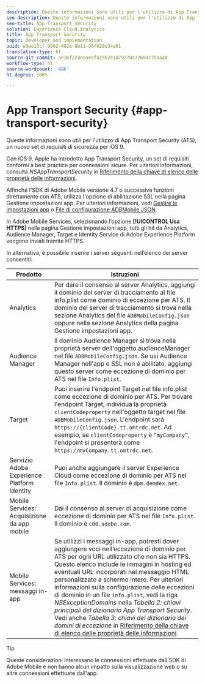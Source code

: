 ```yaml
---
description: Queste informazioni sono utili per l'utilizzo di App Transport Security (ATS), un nuovo set di requisiti di sicurezza per iOS 9.
seo-description: Queste informazioni sono utili per l'utilizzo di App Transport Security (ATS), un nuovo set di requisiti di sicurezza per iOS 9.
seo-title: App Transport Security
solution: Experience Cloud,Analytics
title: App Transport Security
topic: Developer and implementation
uuid: e9ee13cf-9802-492e-8b11-95f028e34e61
translation-type: ht
source-git-commit: ae16f224eeaeefa29b2e1479270a72694c79aaa0
workflow-type: ht
source-wordcount: '486'
ht-degree: 100%

---
```



# App Transport Security {#app-transport-security}

Queste informazioni sono utili per l&#39;utilizzo di App Transport Security (ATS), un nuovo set di requisiti di sicurezza per iOS 9.

Con iOS 9, Apple ha introdotto App Transport Security, un set di requisiti conformi a best practice per connessioni sicure. Per ulteriori informazioni, consulta *NSAppTransportSecurity* in [Riferimento della chiave di elenco delle proprietà delle informazioni](https://developer.apple.com/library/prerelease/ios/technotes/App-Transport-Security-Technote/).

Affinché l&#39;SDK di Adobe Mobile versione 4.7 o successiva funzioni direttamente con ATS, utilizza l&#39;opzione di abilitazione SSL nella pagina Gestione impostazioni app. Per ulteriori informazioni, vedi [Gestire le impostazioni app](/help/using/c-manage-app-settings/c-manage-app-settings.md) o [File di configurazione ADBMobile JSON](/help/ios/configuration/json-config/json-config.md).

In Adobe Mobile Services, selezionando l’opzione **[!UICONTROL Usa HTTPS]** nella pagina Gestione impostazioni app, tutti gli hit da Analytics, Audience Manager, Target e Identity Service di Adobe Experience Platform vengono inviati tramite HTTPS.

In alternativa, è possibile inserire i server seguenti nell’elenco dei server consentiti:

| Prodotto | Istruzioni |
|--- |--- |
| Analytics | Per dare il consenso al server Analytics, aggiungi il dominio del server di tracciamento al file info.plist come dominio di eccezione per ATS.  Il dominio del server di tracciamento si trova nella sezione Analytics del file `ADBMobileConfig.json` oppure nella sezione Analytics della pagina Gestione impostazioni app. |
| Audience Manager | Il dominio Audience Manager si trova nella proprietà server dell&#39;oggetto audienceManager nel file `ADBMobileConfig.json`.  Se usi Audience Manager nell&#39;app e SSL non è abilitato, aggiungi questo server come eccezione di dominio per ATS nel file `Info.plist`. |
| Target | Puoi inserire l&#39;endpoint Target nel file info.plist come eccezione di dominio per ATS.  Per trovare l&#39;endpoint Target, individua la proprietà `clientCodeproperty` nell&#39;oggetto target nel file `ADBMobileConfig.json`. L&#39;endpoint sarà `https://{clientCode}.tt.omtrdc.net`.  Ad esempio, se `clientCodeproperty` è `“myCompany”`, l&#39;endpoint si presenterà come `https://myCompany.tt.omtrdc.net`. |
| Servizio Adobe Experience Platform Identity | Puoi anche aggiungere il server Experience Cloud come eccezione di dominio per ATS nel file `Info.plist`. Il dominio è `dpm.demdex.net`. |
| Mobile Services: Acquisizione da app mobile | Dai il consenso al server di acquisizione come eccezione di dominio per ATS nel file `Info.plist`. Il dominio è `c00.adobe.com`. |
| Mobile Services: messaggi in-app | Se utilizzi i messaggi in-app, potresti dover aggiungere voci nell’eccezione di dominio per ATS per ogni URL utilizzato che non sia HTTPS. Questo elenco include le immagini in hosting ed eventuali URL incorporati nel messaggio HTML personalizzato a schermo intero.  Per ulteriori informazioni sulla configurazione delle eccezioni di dominio in un file `info.plist`, vedi la riga *NSExceptionDomains* nella *Tabella 2: chiavi principali del dizionario App Transport Security*. Vedi anche *Tabella 3: chiavi del dizionario dei domini di eccezione* in [Riferimento della chiave di elenco delle proprietà delle informazioni](https://developer.apple.com/library/prerelease/ios/technotes/App-Transport-Security-Technote/). |

>[!TIP]
>
>Queste considerazioni interessano le connessioni effettuate dall&#39;SDK di Adobe Mobile e non hanno alcun impatto sulla visualizzazione web o su altre connessioni effettuate dall&#39;app.


